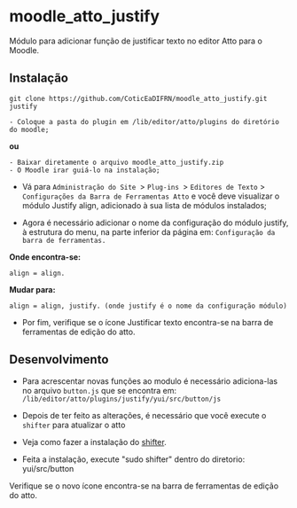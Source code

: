 # moodle_atto_justify

Módulo para adicionar função de justificar texto no editor Atto para o Moodle.

## Instalação

 ```
 git clone https://github.com/CoticEaDIFRN/moodle_atto_justify.git justify

 - Coloque a pasta do plugin em /lib/editor/atto/plugins do diretório do moodle;
 ```
  **ou**
  ```
  - Baixar diretamente o arquivo moodle_atto_justify.zip
  - O Moodle irar guiá-lo na instalação;
  ```
 - Vá para `Administração do Site `> `Plug-ins `> `Editores de Texto` > `Configurações da Barra de Ferramentas Atto` e você deve visualizar o módulo Justify align, adicionado à sua lista de módulos instalados;

- Agora é necessário adicionar o nome da configuração do módulo justify, à estrutura do menu, na parte inferior da página em: `Configuração da barra de ferramentas.`

**Onde encontra-se:**

 ```align = align. ```

 **Mudar para:**

 ```align = align, justify. (onde justify é o nome da configuração módulo)```

- Por fim, verifique se o ícone Justificar texto encontra-se na barra de ferramentas de edição do atto.

## Desenvolvimento

- Para acrescentar novas funções ao modulo é necessário adiciona-las no arquivo `button.js` que se encontra em:  `/lib/editor/atto/plugins/justify/yui/src/button/js`

- Depois de ter feito as alterações, é necessário que você execute o `shifter` para atualizar o atto


- Veja como fazer a instalação do [shifter](http://docs.moodle.org/dev/YUI/Shifter).

- Feita a instalação, execute "sudo shifter" dentro do diretorio: yui/src/button

Verifique se o novo ícone encontra-se na barra de ferramentas de edição do atto.
